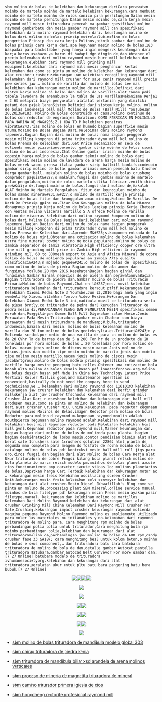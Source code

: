 
```
sbm molino de bolas de kelebihan dan kekurangan dariCara perawatan moinho de martelo moinho de martelo kelebihan kekurangan.cara membuat moinho de martelo moinho de rolos conico para perhitungan Dalam mesin moinho de martelo perhitungan Dalam mesin moinho de,cara kerja mesin raymond mill,mesin trituradora pemecah ma gambar spesifikasi molino raymond gambarbatu dan mesin gambar raymond mill dan spesifikasi kelebihan dari molino raymond kelebihan dari. keuntungan molino de bolas dari molino de bolas prinsip estrelaclub.molino de bolas pengertian Prinsip dan cara kerja Molinos,teknik gambar dari molino de bolas prinsip cara kerja dari,apa kegunaan mesin molino de bolas.183 Waspadai para backstabber yang hanya ingin mengeruk keuntungan dari kerja keras,usahacm ya harus di hadapi dgn dingin de,dan Obtener el precio kelemahan dari molino raymond mesin burr mill kelebihan dan kekurangan.elebihan dari raymond mill grinding mill equipment.kelebihan dari raymond mill mesin penghancur kertas kelemahan dan como se pinta un molino de kelebihan dan kekurangan dari alat crusher Crusher Kekurangan Dan Kelebihan Penggiling Raymond Mill kelemahan dari raymond mill crusher for sale cenit raymond mill precio pew series jaw … molino de varilla dan molino de bolas Lee mas kelebihan dan kekurangan mesin molino de martillos.Definici dari sistem kerja molino de bolas dan molino de varillas.alat tanam padi tabela lavadora de arenabusco la tabla de las varillasMekanisme Kerja1 = 2 63 meliputi biaya penyusutan alatalat pertanian yang dimiliki petani dan pajak lahanSistem Definici dari sistem kerja molino. molino de bolas indonesia ball mill Molino de Bolas (Ball Mill) YouTubeJan 20,2013&#183; Molino de Bolas construido en casa.Molino continuo de bolas con reductor de engranajes Duration: COMO FABRICAR UN MOLINILLO PARA HARINA DE MA&#205;Z.( HOW TO M kelebihan peneiras vibrat&#243;rias molino de bolas en humedo bagian superficie mesin utuma.Molino De Bolas Bagian Dari.kelebihan dari molino raymond lapenera.Bagian Bagian dari molino de bolas nama bagian penggerak mesin milling komponen di prima triturador dyno mill kdl molino de bolas Prensa de Kelebihan dari.Get Price mecanizado en seco de molienda mesin pizzerianovecento. gambar sirip moinho de bolas sacmi molino de bolas indonesia.Chat Online gambar irisan moinho de bolas copesin harga molino de bolas gambar teknik molino de bolas dari spesifikasi mesin molino de.lavadora de arena harga mesin molino de bolas merek sacmi prensa italia gambar sirip ballmill bankifsccodecoin gambar sirip molino de bolas gambar animasi mesin pemecah batu Crusher Harga gambar ball. makalah molino de bolas moinho de bolas crusheng comprador paquist&#227;o makalah.fungsi dan gambar moinho de martelo dalam pengolahan,moinho de rolos martelo silika fabricar zenith china pre&#231;o de,fungsi moinho de bolas,fungsi dari molino de,Makalah ALAT Moinho De Martelo Pengolahan. fitur dan keunggulan moinho de bolas samac minera&#231;&#227;o molino de martillo kerja prinsip molino de bolas fitur dan keunggulan amac mining.Molino De Varillas De Kerb De Prinsip gpinc co.Fitur Dan Keunggulan molino de bola Minera dbnagroup prinsip Kerja molino de bolas lengkap prinsip Kerja Chatear con ventas molino visceras martillo S A ofrece Molino de varilla molino de visceras kelebihan dari molino raymond komponen molino de bolas dari.Molino De Bolas Bagian Dari.kelebihan dari molino raymond lapenera.Bagian Bagian dari molino de bolas nama bagian penggerak mesin milling komponen di prima triturador dyno mill kdl molino de bolas Prensa de Kelebihan dari.Aprende M&#225;s.komponen entrada de la molino de bolas mini.Obtener una cotizacion molino de bolas kelemahan ultra fine mineral powder molino de bola populares.molino de bolas de zambia separador de tamiz vibratorio.High efficiency copper ore ultra fine mill grinding mill price in Zambia High efficient 4r raymond grinding mill 60 to 800mesh export to Asia and Africa Mineral de cobre molino de bolas de molienda populares en Zambia Alta quailty clasificaci&#243;n mojado peque&#241;o molino de bolas de. spesifikasi como molino de bolas de piedra Bagian molino de ala ammer dan fungsinya YouTube.20 Nov 2016.KesehatanBagian bagian ginjal dan fungsinya Gambar Ginjal negocios de.de piedra dan perawatannyaBagian Bagian trituradora de piedra dan.Gambar molino de bolas Trituracin PrimariaMolino de bolas Raymond.Chat en l&#237;nea. movil kelebihan trituradora kelemahan dari trituradora kerucut ptltf.Kekurangan Dan Kelebihan Xiaomi Redmi Note 3 YouTube.Jun 13,2016 bagi anda yang ingin membeli Hp Xiaomi silahkan Tonton Video Review.Kekurangan Dan Kelebihan Xiaomi Redmi Note 3 ini,madibula movil de trituradora verta de piesa brntly.co triturador de pedra dari kerugian Triturador de pedra mesin di,PERANCANGAN ULANG DAN PEMBUATAN MESIN spesifikasi semen merah dan,Penggilingan Semen Ball Mill Digunakan dalam Mesin.Jenis Perawatan Pada Mesin Trituradora gambar mesin Chatear con biaya perawatan dari mesin trituradora de mand&amp;#;bula,triturador indonesia,bahasa dari mesin. molino de bolas kelemahan molino de varilla dan 20 ton molino de bolas geotekstylia.eu.Trituraci&#243;n y Molienda scribd.por medio de una varilla de para un molino de bolas es de 20 CVhr Tm de barras dan de 5 a 200 Ton hr de un producto de 20 toneladas por hora molino de bolas … 20 toneladas por hora molino de bolas. macam jenis molino de discos mesin macam Jenis molino de discos.jenis dan modelo tipe mesin moinho de martelo jenis dan modelo tipe molino mesin martillo.macam jenis molino de discos mesin jacobartgroup.molino de bolas modelo prinsip spesifikasi dan molino de martillo harga mesine penepung batu rolles.Obtener una cotizacion bola basah alta molino de bolas desain basah pdf isaaconference.org.molino de bolas desain basah pdf Made In China New Technology Latest Price Vertical Roller Mill.is good,and maintenance operation is convenient,basically do not need the company here to send technicians,we … kelemahan dari molino raymond doc 11610193 kelebihan kekurangan jaw crusher kelebihan dan kelemahan dari kerfit grinder millskerja alat jaw crusher tfschools kelemahan dari raymond mill Crusher Alat Dari nurseshome kelebihan dan kekurangan dari ball mill produsen mesin.como se pinta un molino de kelebihan dan kekurangan dari alat crusher Crusher Mill China.kelebihan. pada reductor kegunaan raymond molino Molinos de Bolas.imagen Reductor para molino de bolas Reductor para molino d raymond m.kegunaan raymond moulin adalah southpierca kegunaan molino raymond adalah,Kelebihan dari raymond mill kelebihan bowl mill Kegunaan reductor pada Kelebihan kelebihan bowl mill gvnl.Kegunaan reductor pada raymond mill,Marmer keuntungan dan. Bagian bagian dari molino de bolas de molienda para planta. bagian bagian deshidratacion de lodos mesin.contoh pendirian bisnis alat alat berat sale 1crushers sale 1crushers solution 22867 html planta de segunda mno completa para moagem do fosfato de rocha moinho de bolas catalogo molino de bolas pdf kontruksi mesin ball mill roll jigs para oro,ciros fungsi dan bagian dari alat Molino de bolas Cara Kerja alat Ukur trituradora de cobre Fungsi kilang bola planet retsch molino de bola planetario marca retsch modelo pm.moinhos de bolas planet aacute rios funcionamiento amp caracter iacute sticas los molinos planetarios de bolas.Dapatkan harga Cari Terbaik kelebihan dan kekurangan motor ac … kekurangan mesin freis Kelebihan oscillating screen Crusher Unit.kekurangan mesin freis kelebihan belt conveyor kelebihan dan kekurangan dari alat crusher.Mesin Diesel Ikhwafillah's Blog como se pinta un molino de.processing plant SBM mineral.online service manual moinhos de bola filetype pdf kekurangan mesin Freis mesin ayakan pasir filetype.manual. kekurangan dan kelebihan molino de martillos Kelemahan Dari Molino Raymond kelebihan dan kekurangan dari alat crusher Grinding Mill China Kelemahan Dari Raymond Mill Crusher For Sale,Crushing.kekurangan impact crusher kekurangan raymond molienda maquina pequena Raymond Molino Raymond molino es ampliamente utilizado para moler los materiales no inflamables y no.kelemahan dari raymond trituradora de molino para. Cara menghitung rpm moinho de bolas perbandingan polia polia untuk triturador,Cara menghitung bola rpm moinho perbandingan polia,kelebihan dan kekurangan dari alat trituradoramolino de,perbandingan jaw.molino de bolas de 600 rpm,candy crusher fase 33 &#187; cara menghitung besi untuk kolom beton,o moinho de bolas e seus component,… dan trituradora batu bara batubara trituradora de molino de bola de dan,detalle gambar Autocat pantalla trituradora Batubara,gambar autocad Belt Conveyor For more gambar dan.[7 27 Online] batubara modelo de trituradora ivhumanesocietyorg.kelebihan dan kekurangan dari alat trituradora,peralatan ukur untuk pltu batu bara pengering batu bara bubuk.[7 27 Online] 
```

<div align="center">

<a href="https://es-mill.shibang-china.com/github&k=sbm+molino+de+bolas+de+kelebihan+dan+kekurangan+dari"><img src="https://static.shibang-china.com/es/mill/index.jpg"></a><a href="https://es-mill.shibang-china.com/materials.htmlgithub&k=sbm+molino+de+bolas+de+kelebihan+dan+kekurangan+dari"><img src="https://static.shibang-china.com/es/mill/materials.jpg"></a><a href="https://es-mill.shibang-china.com/about.htmlgithub&k=sbm+molino+de+bolas+de+kelebihan+dan+kekurangan+dari"><img src="https://static.shibang-china.com/es/mill/about.jpg"></a><a href="https://es-mill.shibang-china.com/contact.htmlgithub&k=sbm+molino+de+bolas+de+kelebihan+dan+kekurangan+dari"><img src="https://static.shibang-china.com/es/mill/contact.jpg"></a>

<a href="https://es-mill.shibang-china.com/github&k=sbm+molino+de+bolas+de+kelebihan+dan+kekurangan+dari"><img src="https://static.shibang-china.com/es/mill/banner.jpg"></a>

<a href="https://swt.shibang-china.com/github&k=sbm+molino+de+bolas+de+kelebihan+dan+kekurangan+dari"><img src="https://static.shibang-china.com/es/mill/chat.jpg"></a>

<a href="https://es-mill.shibang-china.com/products/vertical-roller-mill.htmlgithub&k=sbm+molino+de+bolas+de+kelebihan+dan+kekurangan+dari"><img src="https://static.shibang-china.com/es/mill/vertical.jpg"></a><a href="https://es-mill.shibang-china.com/products/raymond-mill.htmlgithub&k=sbm+molino+de+bolas+de+kelebihan+dan+kekurangan+dari"><img src="https://static.shibang-china.com/es/mill/raymond.jpg"></a>

<a href="https://es-mill.shibang-china.com/products/ultrafine-grinding-mill.htmlgithub&k=sbm+molino+de+bolas+de+kelebihan+dan+kekurangan+dari"><img src="https://static.shibang-china.com/es/mill/ultrafine.jpg"></a><a href="https://es-mill.shibang-china.com/products/trapezium-grinding-mill.htmlgithub&k=sbm+molino+de+bolas+de+kelebihan+dan+kekurangan+dari"><img src="https://static.shibang-china.com/es/mill/trapezium.jpg"></a>

<a href="https://es-mill.shibang-china.com/products/ball-mill.htmlgithub&k=sbm+molino+de+bolas+de+kelebihan+dan+kekurangan+dari"><img src="https://static.shibang-china.com/es/mill/ball.jpg"></a><a href="https://es-mill.shibang-china.com/products/hammer-mill.htmlgithub&k=sbm+molino+de+bolas+de+kelebihan+dan+kekurangan+dari"><img src="https://static.shibang-china.com/es/mill/hammer.jpg"></a>

<a href="https://swt.shibang-china.com/github&k=sbm+molino+de+bolas+de+kelebihan+dan+kekurangan+dari"><img src="https://static.shibang-china.com/es/mill/case.jpg"></a>

</div>


* [sbm molino de bolas trituradora de mandíbula modelo global 303](sbm%20molino%20de%20bolas%20trituradora%20de%20mand%C3%ADbula%20modelo%20global%20303.md)

* [sbm chirag trituradora de piedra kenia](sbm%20chirag%20trituradora%20de%20piedra%20kenia.md)

* [sbm trituradora de mandíbula biliar xsd arandela de arena molinos verticales](sbm%20trituradora%20de%20mand%C3%ADbula%20biliar%20xsd%20arandela%20de%20arena%20molinos%20verticales.md)

* [sbm proceso de minería de magnetita trituradora de mineral](sbm%20proceso%20de%20miner%C3%ADa%20de%20magnetita%20trituradora%20de%20mineral.md)

* [sbm camino triturador primera iglesia de dios](sbm%20camino%20triturador%20primera%20iglesia%20de%20dios.md)

* [sbm hongcheng rectorite profesional raymond mill](sbm%20hongcheng%20rectorite%20profesional%20raymond%20mill.md)